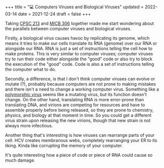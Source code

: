 +++
title = "💻 Computers Viruses and Biological Viruses"
updated = 2022-03-14
date = 2021-12-24
draft = false
+++

Taking [CPSC 213](@/blog/courses/cpscmath/cpsc213.md) and [MICB 306](@/blog/courses/lifesci/micb306.md) together made me start wondering about the parallels between computer viruses and biological viruses. 

Firstly, a biological virus causes havoc by replicating its genome, which means it tries to make our cells translate its RNA (genome) over our RNA or alongside our RNA. RNA is just a set of instructions telling the cell how to make proteins. This is very similar to computer viruses; computer viruses try to run their code either alongside the "good" code or also try to block the execution of the "good" code. Code is also a set of instructions telling the computer what to do. 

Secondly, a difference, is that I don't think computer viruses can evolve or mutate (?), probably because computers are not prone to making mistakes and there isn't a need to change a working computer virus. Something like a [polymorphic virus](https://en.wikipedia.org/wiki/Polymorphic_code) seems like a mutating virus, but its function doesn't change. On the other hand, translating RNA is more error-prone than translating DNA, and virions are competing for resources and have to assemble properly before being released, so they are prone to chemistry, physics, and biology at that moment in time. So you could get a different virus strain upon releasing the new virions, though that new strain is not always more infectious. 

Another thing that's interesting is how viruses can rearrange parts of your cell. HCV creates membranous webs, completely rearranging your ER to its liking. Kinda like corrupting the memory of your computer. 

It's quite interesting how a piece of code or piece of RNA could cause so much damage. 
